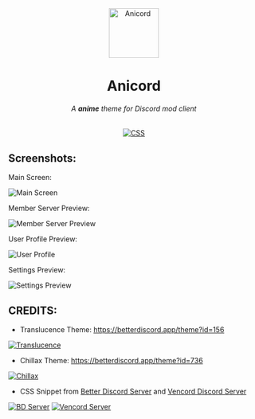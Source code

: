 <!-- HEAD PAGE -->
<div align="center">
  <img src="https://media.discordapp.net/attachments/1003496457103495248/1211933596147785738/logo.png?ex=65f0001d&is=65dd8b1d&hm=6a36140d004dd6c04d57cce82f58528089887e3664e8b81ee7cb8be07a9d0690&=&format=webp&quality=lossless&width=314&height=314" alt="Anicord" width="100">
  <h1><strong>Anicord</strong></h1>
  <h6>A <strong>anime</strong> theme for Discord mod client</h6>
</div>

<p align="center">
  <a href="https://img.shields.io/badge/CSS-239120?&style=for-the-badge&logo=css3&logoColor=white" style="pointer-events: none; cursor: default;">
    <img src="https://img.shields.io/badge/CSS-239120?&style=for-the-badge&logo=css3&logoColor=white" alt="CSS">
  </a>
</p>

<!-- BODY -->

## Screenshots:
Main Screen:

<img src="https://media.discordapp.net/attachments/1003496457103495248/1211934522069880912/Discord_PM8rUHUvM1.jpg?ex=65f000fa&is=65dd8bfa&hm=0b01dc5e9251aecc252395691542b82ed76302f4c457f22c03cc143553d3cc1f&=&format=webp&width=1248&height=701" alt="Main Screen">

Member Server Preview:

<img src="https://media.discordapp.net/attachments/1003496457103495248/1211934521507971092/Discord_ZuJeKzSQPA.jpg?ex=65f000fa&is=65dd8bfa&hm=1a120350737b84a18e2e7fa14200c18ba36beb5084f848b0f49ce150ec0b680f&=&format=webp&width=1248&height=701" alt="Member Server Preview">

User Profile Preview:

<img src="https://media.discordapp.net/attachments/1003496457103495248/1211938010279706635/Discord_RnQKA21L6v.png?ex=65f0043a&is=65dd8f3a&hm=b9cf7269a685eff039264528c112d6b4479f74b98047a5e3a3dc1a806ac0b3ca&=&format=webp&quality=lossless&width=1248&height=701" alt="User Profile">

Settings Preview:

<img src="https://media.discordapp.net/attachments/1003496457103495248/1211934521780469790/Discord_PL7P2gr6Ti.jpg?ex=65f000fa&is=65dd8bfa&hm=90a7f69239ee5dde300ee9ea7b0f72e9ef04d6198265a37877497f42f2820373&=&format=webp&width=1248&height=701" alt="Settings Preview">



## CREDITS:
- Translucence Theme: https://betterdiscord.app/theme?id=156

<a href="https://betterdiscord.app/theme?id=156"><img src="https://images-ext-2.discordapp.net/external/QDSBRxPptJ9sGP_tp_zl_-P5PCy8T4To3qewzI_kf_k/https/betterdiscord.app/image/339?" alt="Translucence"></a>

- Chillax Theme: https://betterdiscord.app/theme?id=736

<a href="https://betterdiscord.app/theme?id=736"><img src="https://images-ext-2.discordapp.net/external/q2ARW13l3EG6jb0QG14VynEwVvenrLEcflM6ReyLQT0/https/betterdiscord.app/Image/1393?" alt="Chillax"></a>

- CSS Snippet from [Better Discord Server](https://discord.gg/0Tmfo5ZbORCRqbAd) and [Vencord Discord Server](https://discord.gg/vencord)

<a href="https://discord.gg/0Tmfo5ZbORCRqbAd"><img src="https://cdn.discordapp.com/attachments/1003496457103495248/1211957014792638484/image.png?ex=65f015ed&is=65dda0ed&hm=c5101807ce3c30b299c3d53707bc386da5d534e7e470e6ad3863b6832e6f9f1d&" alt="BD Server"></a> <a href="https://discord.gg/vencord"><img src="https://cdn.discordapp.com/attachments/1003496457103495248/1211956852330598430/image.png?ex=65f015c6&is=65dda0c6&hm=3b19889ea9c6f7263497811ce2f11f2852c51cdda1ff994be3f7c927ed6ce29c&" alt="Vencord Server"></a>
